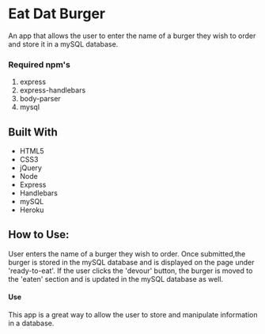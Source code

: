# Eat Dat Burger

An app that allows the user to enter the name of a burger they wish to order and store it in a mySQL database. 

### Required npm's
1. express
2. express-handlebars
3. body-parser
4. mysql

## Built With
* HTML5
* CSS3
* jQuery
* Node
* Express
* Handlebars
* mySQL
* Heroku

## How to Use:

User enters the name of a burger they wish to order. Once submitted,the burger is stored in the mySQL database and is displayed on the page under 'ready-to-eat'. If the user clicks the 'devour' button, the burger is moved to the 'eaten' section and is updated in the mySQL database as well.

#### Use 

This app is a great way to allow the user to store and manipulate information in a database.
